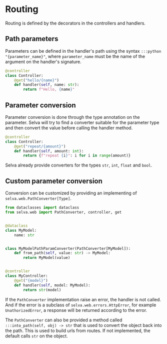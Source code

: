 # Routing

Routing is defined by the decorators in the controllers and handlers.

## Path parameters

Parameters can be defined in the handler's path using the syntax `:::python "{parameter_name}"`,
where `parameter_name` must be the name of the argument on the handler's signature.

```python
@controller
class Controller:
    @get("hello/{name}")
    def handler(self, name: str):
        return f"Hello, {name}"
```

## Parameter conversion
Parameter conversion is done through the type annotation on the parameter. Selva
will try to find a converter suitable for the parameter type and then convert
the value before calling the handler method.

```python
@controller
class Controller:
    @get("repeat/{amount}")
    def handler(self, amount: int):
        return {f"repeat {i}": i for i in range(amount)}
```

Selva already provide converters for the types `str`, `int`, `float` and `bool`.

## Custom parameter conversion

Conversion can be customized by providing an implementing of `selva.web.PathConverter[Type]`.

```python
from dataclasses import dataclass
from selva.web import PathConverter, controller, get


@dataclass
class MyModel:
    name: str


class MyModelPathParamConverter(PathConverter[MyModel]):
    def from_path(self, value: str) -> MyModel:
        return MyModel(value)


@controller
class MyController:
    @get("{model}")
    def handler(self, model: MyModel):
        return str(model)
```

If the `PathConverter` implementation raise an error, the handler is not called.
And if the error is a subclass of `selva.web.errors.HttpError`, for example
`UnathorizedError`, a response will be returned according to the error.

The `PathConverter` can also be provided a method called `:::into_path(self, obj) -> str`
that is used to convert the object back into the path. This is used to build urls
from routes. If not implemented, the default calls `str` on the object.
